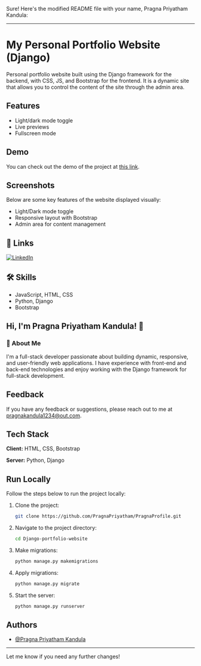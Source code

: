 Sure! Here's the modified README file with your name, Pragna Priyatham Kandula:

---

# My Personal Portfolio Website (Django)

Personal portfolio website built using the Django framework for the backend, with CSS, JS, and Bootstrap for the frontend. It is a dynamic site that allows you to control the content of the site through the admin area.

## Features

- Light/dark mode toggle
- Live previews
- Fullscreen mode

## Demo

You can check out the demo of the project at [this link](https://user-images.githubusercontent.com/104616403/210330707-c8607c2b-6929-435f-bb58-d3176454b4fa.gif).

## Screenshots

Below are some key features of the website displayed visually:

- Light/Dark mode toggle
- Responsive layout with Bootstrap
- Admin area for content management

## 🔗 Links

[![LinkedIn](https://img.shields.io/badge/linkedin-0A66C2?style=for-the-badge&logo=linkedin&logoColor=white)](www.linkedin.com/in/pragnakandula)

## 🛠 Skills

- JavaScript, HTML, CSS
- Python, Django
- Bootstrap

## Hi, I'm Pragna Priyatham Kandula! 👋

### 🚀 About Me

I'm a full-stack developer passionate about building dynamic, responsive, and user-friendly web applications. I have experience with front-end and back-end technologies and enjoy working with the Django framework for full-stack development.

## Feedback

If you have any feedback or suggestions, please reach out to me at pragnakandula1234@out.com.

## Tech Stack

**Client:** HTML, CSS, Bootstrap

**Server:** Python, Django

## Run Locally

Follow the steps below to run the project locally:

1. Clone the project:

    ```bash
    git clone https://github.com/PragnaPriyatham/PragnaProfile.git
    ```

2. Navigate to the project directory:

    ```bash
    cd Django-portfolio-website
    ```

3. Make migrations:

    ```bash
    python manage.py makemigrations
    ```

4. Apply migrations:

    ```bash
    python manage.py migrate
    ```

5. Start the server:

    ```bash
    python manage.py runserver
    ```

## Authors

- [@Pragna Priyatham Kandula](https://github.com/PragnaPriyatham)

---

Let me know if you need any further changes!